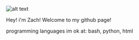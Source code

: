 ![alt text](https://zfauser.github.io/assets/ZF.png)

Hey! i'm Zach! Welcome to my github page!
<!---
Zfauser/Zfauser is a ✨ special ✨ repository because its `README.md` (this file) appears on your GitHub profile.
You can click the Preview link to take a look at your changes.
--->
programming languages im ok at: bash, python, html
